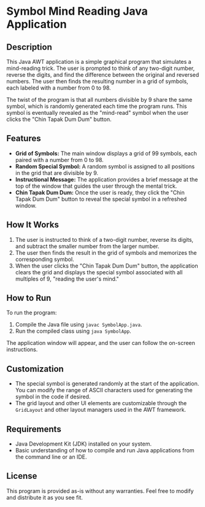 # Symbol Mind Reading Java Application

## Description

This Java AWT application is a simple graphical program that simulates a mind-reading trick. The user is prompted to think of any two-digit number, reverse the digits, and find the difference between the original and reversed numbers. The user then finds the resulting number in a grid of symbols, each labeled with a number from 0 to 98. 

The twist of the program is that all numbers divisible by 9 share the same symbol, which is randomly generated each time the program runs. This symbol is eventually revealed as the "mind-read" symbol when the user clicks the "Chin Tapak Dum Dum" button.

## Features

- **Grid of Symbols:** The main window displays a grid of 99 symbols, each paired with a number from 0 to 98.
- **Random Special Symbol:** A random symbol is assigned to all positions in the grid that are divisible by 9.
- **Instructional Message:** The application provides a brief message at the top of the window that guides the user through the mental trick.
- **Chin Tapak Dum Dum:** Once the user is ready, they click the "Chin Tapak Dum Dum" button to reveal the special symbol in a refreshed window.

## How It Works

1. The user is instructed to think of a two-digit number, reverse its digits, and subtract the smaller number from the larger number.
2. The user then finds the result in the grid of symbols and memorizes the corresponding symbol.
3. When the user clicks the "Chin Tapak Dum Dum" button, the application clears the grid and displays the special symbol associated with all multiples of 9, "reading the user's mind."

## How to Run

To run the program:

1. Compile the Java file using `javac SymbolApp.java`.
2. Run the compiled class using `java SymbolApp`.

The application window will appear, and the user can follow the on-screen instructions.

## Customization

- The special symbol is generated randomly at the start of the application. You can modify the range of ASCII characters used for generating the symbol in the code if desired.
- The grid layout and other UI elements are customizable through the `GridLayout` and other layout managers used in the AWT framework.

## Requirements

- Java Development Kit (JDK) installed on your system.
- Basic understanding of how to compile and run Java applications from the command line or an IDE.

## License

This program is provided as-is without any warranties. Feel free to modify and distribute it as you see fit.

